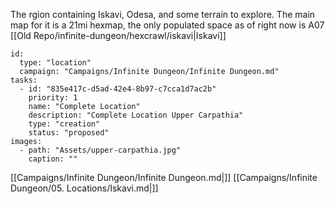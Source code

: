 The rgion containing Iskavi, Odesa, and some terrain to explore. The main map for it is a 21mi hexmap, the only populated space as of right now is A07 [[Old Repo/infinite-dungeon/hexcrawl/iskavi|Iskavi]]


```RpgManager4
id: 
  type: "location"
  campaign: "Campaigns/Infinite Dungeon/Infinite Dungeon.md"
tasks: 
  - id: "835e417c-d5ad-42e4-8b97-c7cca1d7ac2b"
    priority: 1
    name: "Complete Location"
    description: "Complete Location Upper Carpathia"
    type: "creation"
    status: "proposed"
images: 
  - path: "Assets/upper-carpathia.jpg"
    caption: ""
```


[[Campaigns/Infinite Dungeon/Infinite Dungeon.md|]]
[[Campaigns/Infinite Dungeon/05. Locations/Iskavi.md|]]